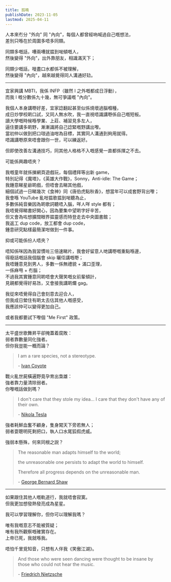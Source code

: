 ```yaml
---
title: 孤鳴
publishDate: 2023-11-05
lastmod: 2025-04-11
---
```


人本來冇分 "外向" 同 "內向"，每個人都曾經吶喊過自己嘅想法，\
差別只喺在於周圍多唔多同類。

同類多嘅話，嘈兩嘈就揾到啱傾嘅人，\
然後變得 "外向"，出外靠朋友，相識滿天下；

同類少嘅話，嘥盡口水都係不被理解，\
然後變得 "內向"，越來越覺得同人溝通好攰。

---

宜家興講 MBTI，我係 INFP（雖然 I 之外嘅都成日浮動），\
而我 I 嘅分數係九十幾，無可爭議嘅 "內向"。

我個人本身講嘢好差，宜家諗翻起甚至似係燒壞過腦嗰種，\
成日炒學校啲口試，又同人無水吹，我一直視唔識講嘢係自己嘅短板。\
讀大學嘅時候喺學業、上莊、補習見多左人，\
逼住要講多啲野，漸漸識將自己諗緊嘅野講出嚟。\
當初仲以做到把口𠺘過油咁為目標，其實同人溝通到夠用就得。\
唔識講嘢原來唔會跟你一世，可以練返好。

但即使改善左溝通技巧，同其他人格格不入嘅感覺一直都係揮之不去。

可能係興趣唔夾？

我嘅童年就係摷網頁遊戲玩，每個禮拜等出新 game，\
特別記得《魔塔》，《英雄大作戰》，Sonny，Anti-idle: The Game；\
我鍾意睇星爺啲戲，但唔會去睇其他戲，\
細個試過一日睇幾次《食神》同《唐伯虎點秋香》，想當年可以成套野背出嚟；\
我會喺 YouTube 亂咁揾歌揾到啱聽為止，\
多數係純音樂因為啲歌詞聽唔入腦，咩人咩 style 都有；\
我唔覺得睇書好開心，因為要集中望啲字好辛苦，\
但又會為咗想擴闊眼界揾靈感而特登走去中央圖書館；\
我返工 dup code，放工都會 dup code，\
鍾意研究點樣最簡潔咁做到一件事。

抑或可能係份人唔夾？

唔知係咪因為我習慣咗三倍速睇片，我會好留意人哋講嘢嘅重點喺邊，\
得廢話嘅話我個腦會 skip 曬佢講嘅嘢；\
我唔鍾意見到男人，多數一係無禮貌 + 滿口歪理，\
一係麻甩 + 冇腦；\
不過我其實鍾意同啲唔會大聲笑嘅女前輩傾計，\
見親都覺得好易氹，又會接我講啲爛 gag。

我從來唔覺得自己會刻意去迎合人，\
但我成日縈住有啲太去估其他人嘅感受，\
我應該仲可以變得更加自己。

或者我都要試下嚟個 "Me First" 政策。

---

太平盛世歌舞昇平卻掩蓋着腐敗：\
弱者靠數量同化強者。\
但你我豈能一概而論？

> I am a rare species, not a stereotype.
>
> \- [Ivan Coyote](https://www.goodreads.com/quotes/248993-i-am-a-rare-species-not-a-stereotype)

戰火亂世屍橫遍野竟孕育出梟雄：\
強者靠力量清除弱者。\
你嚟嘅話做到嗎？

> I don't care that they stole my idea... I care that they don't have any of their own.
>
> \- [Nikola Tesla](https://quotefancy.com/quote/9874/Nikola-Tesla-I-don-t-care-that-they-stole-my-idea-I-care-that-they-don-t-have-any-of)

強者耗鮮血奮不顧身，隻身闖天下旁若無人；\
弱者耍聰明死剩把口，執人口水尾狐假虎威。

強弱本懸殊，何來同根之説？

> The reasonable man adapts himself to the world;
>
> the unreasonable one persists to adapt the world to himself.
>
> Therefore all progress depends on the unreasonable man.
>
> \- [George Bernard Shaw](https://quotefancy.com/quote/811991/George-Bernard-Shaw-The-reasonable-man-adapts-himself-to-the-world-the-unreasonable-one)

---

如果跟住其他人嘅軌道行，我就唔會寂寞。\
但我更加想發熱發亮成為星星。

我可以學習理解你，但你可以理解我嗎？

唯有我嘅意志不能被質疑；\
唯有我所觀察嘅確實存在。\
上帝已死，我就喺我。

唔怕千里覓知音，只想有人伴我《笑傲江湖》。

> And those who were seen dancing were thought to be insane by those who could not hear the music.
>
> \- [Friedrich Nietzsche](https://www.goodreads.com/quotes/7887-and-those-who-were-seen-dancing-were-thought-to-be)
